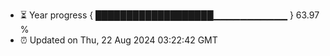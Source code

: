 - ⏳ Year progress { ███████████████████▁▁▁▁▁▁▁▁▁▁▁ } 63.97 %
- ⏰ Updated on Thu, 22 Aug 2024 03:22:42 GMT

